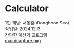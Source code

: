 # Calculator

1인 개발: 서동훈 (Donghoon Seo) <br>
작업일: 2024.12.13 <br>
간단한 계산기 프로그램 <br>
[main\capture.png](https://github.com/hoondongseo/Calculator/blob/main/capture.png)
